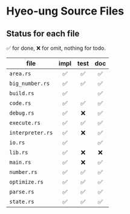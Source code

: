 # Hyeo-ung Source Files

## Status for each file

✅ for done, ❌ for omit, nothing for todo.

| file             | impl | test | doc |
|------------------|:----:|:----:|:---:|
| `area.rs`        |✅     |✅     |✅    |
| `big_number.rs`  |✅     |✅     |✅    |
| `build.rs`       |✅     |      |✅    |
| `code.rs`        |✅     |✅     |✅    |
| `debug.rs`       |✅     |❌     |✅    |
| `execute.rs`     |✅     |✅     |✅    |
| `interpreter.rs` |✅     |❌     |✅    |
| `io.rs`          |✅     |      |✅    |
| `lib.rs`         |✅     |❌     |❌    |
| `main.rs`        |✅     |❌     |✅    |
| `number.rs`      |✅     |✅     |✅    |
| `optimize.rs`    |✅     |✅     |✅    |
| `parse.rs`       |✅     |✅     |✅    |
| `state.rs`       |✅     |✅     |✅    |
